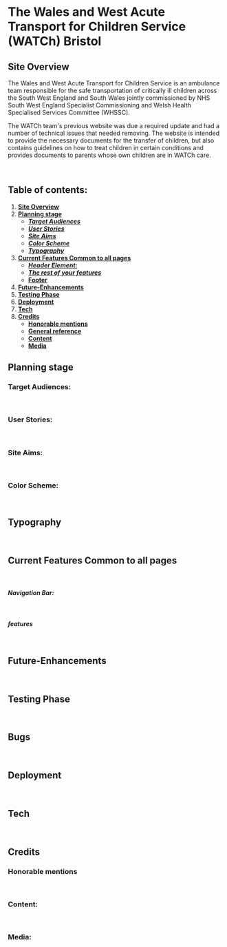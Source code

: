 # **The Wales and West Acute Transport for Children Service (WATCh) Bristol**
## **Site Overview**
The Wales and West Acute Transport for Children Service is an ambulance team responsible for the safe transportation of critically ill children across the South West England and South Wales jointly commissioned by NHS South West England Specialist Commissioning and Welsh Health Specialised Services Committee (WHSSC). 

The WATCh team's previous website was due a required update and had a number of technical issues that needed removing. The website is intended to provide the necessary documents for the transfer of children, but also contains guidelines on how to treat children in certain conditions and provides documents to parents whose own children are in WATCh care.  

​
## Table of contents:
1. [**Site Overview**](#site-overview)
1. [**Planning stage**](#planning-stage)
    * [***Target Audiences***](#target-audiences)
    * [***User Stories***](#user-stories)
    * [***Site Aims***](#site-aims)
    * [***Color Scheme***](#color-scheme)
    * [***Typography***](#typography)
1. [**Current Features Common to all pages**](#current-features-common-to-all-pages)
    * [***Header Element:***](#header-element)
    * [***The rest of your features***](#features)
    * [**Footer**](#footer)
1. [**Future-Enhancements**](#future-enhancements)
1. [**Testing Phase**](#testing-phase)
1. [**Deployment**](#deployment)
1. [**Tech**](#tech)
1. [**Credits**](#credits)
    * [**Honorable mentions**](#honorable-mentions)
    * [**General reference**](#general-reference)
    * [**Content**](#content)
    * [**Media**](#media)
​
## **Planning stage**
### **Target Audiences:**
​
​
### **User Stories:**
​
​
### **Site Aims:**
​

### **Color Scheme:**
​
​
## **Typography**
​
​
## **Current Features Common to all pages**
​
#### *Navigation Bar:*

​
#### *features*
​
​
## **Future-Enhancements**
​
​
## **Testing Phase**
​
​
​
## **Bugs**
​

## **Deployment**

​
## **Tech**
​
​
## **Credits**
### **Honorable mentions**
​
​
### **Content:**
​
  
### **Media:**
​